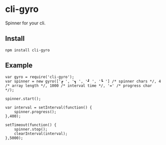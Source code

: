 # cli-gyro
Spinner for your cli.


## Install

    npm install cli-gyro
    
## Example

    var gyro = require('cli-gyro');
    var spinner = new gyro(['┏ ', '┓ ', '┛ ', '┗ '] /* spinner chars */, 4 /* array length */, 1000 /* interval time */, '=' /* progress char */);
    
    spinner.start();
    
    var interval = setInterval(function() {
	    spinner.progress();
    },400);
    
    setTimeout(function() {
	    spinner.stop();
	    clearInterval(interval);
    },5000);
